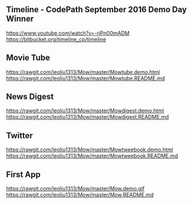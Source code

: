 
## Timeline - CodePath September 2016 Demo Day Winner

https://www.youtube.com/watch?v=-rjPn00mADM <br>
https://bitbucket.org/timeline_cp/timeline

## Movie Tube

https://rawgit.com/leoliu1313/Mow/master/Mowtube.demo.html <br>
https://rawgit.com/leoliu1313/Mow/master/Mowtube.README.md

## News Digest

https://rawgit.com/leoliu1313/Mow/master/Mowdigest.demo.html <br>
https://rawgit.com/leoliu1313/Mow/master/Mowdigest.README.md

## Twitter

https://rawgit.com/leoliu1313/Mow/master/Mowtweebook.demo.html <br>
https://rawgit.com/leoliu1313/Mow/master/Mowtweebook.README.md

## First App

https://rawgit.com/leoliu1313/Mow/master/Mow.demo.gif <br>
https://rawgit.com/leoliu1313/Mow/master/Mow.README.md
